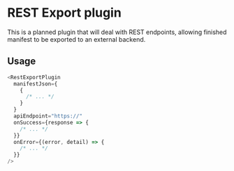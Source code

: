 # REST Export plugin

This is a planned plugin that will deal with REST endpoints, allowing finished manifest to be
exported to an external backend.

## Usage

```js
<RestExportPlugin
  manifestJson={
    {
      /* ... */
    }
  }
  apiEndpoint="https://"
  onSuccess={response => {
    /* ... */
  }}
  onError={(error, detail) => {
    /* ... */
  }}
/>
```
